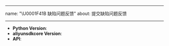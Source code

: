 ---
name: "\U0001F41B 缺陷问题反馈"
about: 提交缺陷问题反馈

 ---

 <!--
感谢提交问题反馈。
 请提供尽量全面的信息协助问题定位修复。
 Python Version: output of `python --version`
aliyunsdkcore Version: output of `aliyunsdkcore.__version__`
API: The API of the product, for example `DescribeRegionsRequest`
 如果可能，请提供一份最小问题复现代码。
 -->

* **Python Version**:
* **aliyunsdkcore Version**:
* **API**:

 <!-- 请提供其他可能协助问题定位的信息 -->

